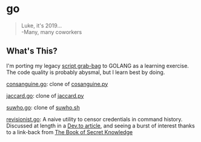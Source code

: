 # go

> Luke, it's 2019...  
> -Many, many coworkers  

## What's This?

I'm porting my legacy [script grab-bag](https://github.com/lbonanomi/scripts/blob/master/README.md) to GOLANG as a learning exercise. The code quality is probably abysmal, but I learn best by doing.

[consanguine.go](consanguine.go): clone of [cosanguine.py](https://github.com/lbonanomi/scripts/blob/master/cosanguine.py)

[jaccard.go](jaccard.go): clone of [jaccard.py](https://github.com/lbonanomi/scripts/blob/master/jaccard.py)

[suwho.go](suwho.go): clone of [suwho.sh](https://github.com/lbonanomi/scripts/blob/master/suwho.sh)

[revisionist.go](https://github.com/lbonanomi/go/blob/master/revisionist.go): A naive utility to censor credentials in command history. Discussed at length in a [Dev.to article](https://dev.to/lbonanomi/sterilizing-bash-history-5455), and seeing a burst of interest thanks to a link-back from [The Book of Secret Knowledge](https://github.com/trimstray/the-book-of-secret-knowledge)
